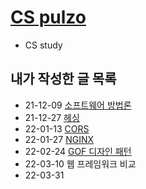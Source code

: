 # [CS pulzo](https://github.com/minicks/cs_pulzo)
- CS study

## 내가 작성한 글 목록
- 21-12-09 [소프트웨어 방법론](https://github.com/minicks/cs_pulzo/blob/main/%EA%B0%9C%EB%B0%9C/%EC%86%8C%ED%94%84%ED%8A%B8%EC%9B%A8%EC%96%B4%20%EA%B0%9C%EB%B0%9C%20%EB%B0%A9%EB%B2%95%EB%A1%A0.md)
- 21-12-27 [헤싱](https://github.com/minicks/cs_pulzo/blob/main/%EC%95%8C%EA%B3%A0%EB%A6%AC%EC%A6%98/%ED%95%B4%EC%8B%B1.md)
- 22-01-13 [CORS](https://github.com/minicks/cs_pulzo/blob/main/%EB%84%A4%ED%8A%B8%EC%9B%8C%ED%81%AC/CORS.md)
- 22-01-27 [NGINX](https://github.com/minicks/cs_pulzo/blob/main/%EB%84%A4%ED%8A%B8%EC%9B%8C%ED%81%AC/Nginx.md)
- 22-02-24 [GOF 디자인 패턴](https://github.com/minicks/cs_pulzo/blob/main/%EA%B0%9C%EB%B0%9C/GoF%20%EB%94%94%EC%9E%90%EC%9D%B8%20%ED%8C%A8%ED%84%B4.md)
- 22-03-10 웹 프레임워크 비교
- 22-03-31 